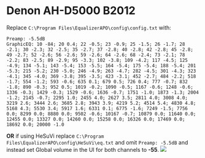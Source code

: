 # Denon AH-D5000 B2012
Replace `C:\Program Files\EqualizerAPO\config\config.txt` with:
```
Preamp: -5.5dB
GraphicEQ: 10 -84; 20 0.4; 22 -0.5; 23 -0.9; 25 -1.5; 26 -1.7; 28 -2.1; 30 -2.3; 32 -2.5; 35 -2.7; 37 -2.8; 40 -2.8; 42 -2.8; 45 -2.8; 49 -2.7; 52 -2.6; 56 -2.6; 59 -2.6; 64 -2.6; 68 -2.4; 73 -2.1; 78 -2.2; 83 -2.5; 89 -2.9; 95 -3.3; 102 -3.8; 109 -4.2; 117 -4.5; 125 -4.9; 134 -5.1; 143 -5.4; 153 -5.5; 164 -5.4; 175 -5.4; 188 -5.4; 201 -5.3; 215 -5.2; 230 -5.0; 246 -4.9; 263 -4.7; 282 -4.5; 301 -4.3; 323 -4.1; 345 -4.0; 369 -3.8; 395 -3.5; 423 -3.1; 452 -2.7; 484 -2.2; 518 -1.7; 554 -1.2; 593 -0.6; 635 0.1; 679 0.5; 726 0.4; 777 -0.7; 832 -1.8; 890 -0.3; 952 0.5; 1019 -0.2; 1090 -0.5; 1167 -0.6; 1248 -0.6; 1336 -0.3; 1429 -0.3; 1529 -0.6; 1636 -0.7; 1751 -1.0; 1873 -1.3; 2004 -1.2; 2145 -0.7; 2295 1.0; 2455 4.0; 2627 3.5; 2811 4.0; 3008 4.0; 3219 2.6; 3444 2.6; 3685 2.8; 3943 3.9; 4219 5.2; 4514 5.4; 4830 4.8; 5168 4.3; 5530 3.4; 5917 1.6; 6331 0.1; 6775 -1.6; 7249 -1.5; 7756 0.0; 8299 0.0; 8880 0.0; 9502 -0.6; 10167 -0.7; 10879 0.0; 11640 0.0; 12455 0.0; 13327 0.0; 14260 0.0; 15258 0.0; 16326 0.0; 17469 0.0; 18692 0.0; 20000 -1.0
```
**OR** if using HeSuVi replace `C:\Program Files\EqualizerAPO\config\HeSuVi\eq.txt` and omit `Preamp: -5.5dB` and instead set Global volume in the UI for both channels to **-55**.
![](https://raw.githubusercontent.com/jaakkopasanen/AutoEq/master/results/Headphone.com/innerfidelity/onear/Denon%20AH-D5000%20B2012/Denon%20AH-D5000%20B2012.png)
